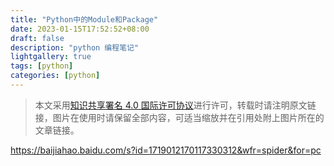 ```yaml
---
title: "Python中的Module和Package"
date: 2023-01-15T17:52:52+08:00
draft: false
description: "python 编程笔记"
lightgallery: true
tags: [python]
categories: [python]
---
```


> 本文采用[知识共享署名 4.0 国际许可协议](http://creativecommons.org/licenses/by/4.0/)进行许可，转载时请注明原文链接，图片在使用时请保留全部内容，可适当缩放并在引用处附上图片所在的文章链接。


https://baijiahao.baidu.com/s?id=1719012170117330312&wfr=spider&for=pc
